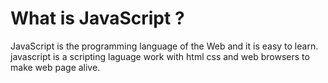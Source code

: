 # What is JavaScript ?
JavaScript is the programming language of the Web and it is easy to learn.
javascript is a scripting laguage work with html css and web browsers to make web page alive.
